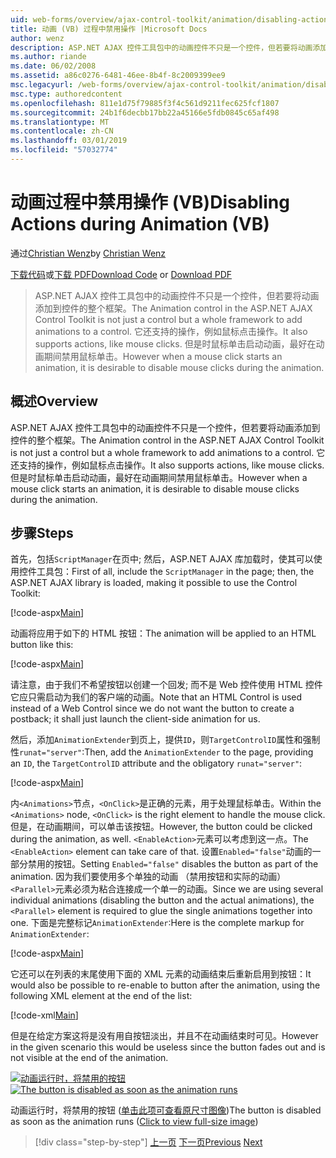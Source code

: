 ```yaml
---
uid: web-forms/overview/ajax-control-toolkit/animation/disabling-actions-during-animation-vb
title: 动画 (VB) 过程中禁用操作 |Microsoft Docs
author: wenz
description: ASP.NET AJAX 控件工具包中的动画控件不只是一个控件，但若要将动画添加到控件的整个框架。 它还支持操作...
ms.author: riande
ms.date: 06/02/2008
ms.assetid: a86c0276-6481-46ee-8b4f-8c2009399ee9
msc.legacyurl: /web-forms/overview/ajax-control-toolkit/animation/disabling-actions-during-animation-vb
msc.type: authoredcontent
ms.openlocfilehash: 811e1d75f79885f3f4c561d9211fec625fcf1807
ms.sourcegitcommit: 24b1f6decbb17bb22a45166e5fdb0845c65af498
ms.translationtype: MT
ms.contentlocale: zh-CN
ms.lasthandoff: 03/01/2019
ms.locfileid: "57032774"
---
```

<a name="disabling-actions-during-animation-vb"></a><span data-ttu-id="1076e-104">动画过程中禁用操作 (VB)</span><span class="sxs-lookup"><span data-stu-id="1076e-104">Disabling Actions during Animation (VB)</span></span>
====================
<span data-ttu-id="1076e-105">通过[Christian Wenz](https://github.com/wenz)</span><span class="sxs-lookup"><span data-stu-id="1076e-105">by [Christian Wenz](https://github.com/wenz)</span></span>

<span data-ttu-id="1076e-106">[下载代码](http://download.microsoft.com/download/f/9/a/f9a26acd-8df4-4484-8a18-199e4598f411/Animation7.vb.zip)或[下载 PDF](http://download.microsoft.com/download/6/7/1/6718d452-ff89-4d3f-a90e-c74ec2d636a3/animation7VB.pdf)</span><span class="sxs-lookup"><span data-stu-id="1076e-106">[Download Code](http://download.microsoft.com/download/f/9/a/f9a26acd-8df4-4484-8a18-199e4598f411/Animation7.vb.zip) or [Download PDF](http://download.microsoft.com/download/6/7/1/6718d452-ff89-4d3f-a90e-c74ec2d636a3/animation7VB.pdf)</span></span>

> <span data-ttu-id="1076e-107">ASP.NET AJAX 控件工具包中的动画控件不只是一个控件，但若要将动画添加到控件的整个框架。</span><span class="sxs-lookup"><span data-stu-id="1076e-107">The Animation control in the ASP.NET AJAX Control Toolkit is not just a control but a whole framework to add animations to a control.</span></span> <span data-ttu-id="1076e-108">它还支持的操作，例如鼠标点击操作。</span><span class="sxs-lookup"><span data-stu-id="1076e-108">It also supports actions, like mouse clicks.</span></span> <span data-ttu-id="1076e-109">但是时鼠标单击启动动画，最好在动画期间禁用鼠标单击。</span><span class="sxs-lookup"><span data-stu-id="1076e-109">However when a mouse click starts an animation, it is desirable to disable mouse clicks during the animation.</span></span>


## <a name="overview"></a><span data-ttu-id="1076e-110">概述</span><span class="sxs-lookup"><span data-stu-id="1076e-110">Overview</span></span>

<span data-ttu-id="1076e-111">ASP.NET AJAX 控件工具包中的动画控件不只是一个控件，但若要将动画添加到控件的整个框架。</span><span class="sxs-lookup"><span data-stu-id="1076e-111">The Animation control in the ASP.NET AJAX Control Toolkit is not just a control but a whole framework to add animations to a control.</span></span> <span data-ttu-id="1076e-112">它还支持的操作，例如鼠标点击操作。</span><span class="sxs-lookup"><span data-stu-id="1076e-112">It also supports actions, like mouse clicks.</span></span> <span data-ttu-id="1076e-113">但是时鼠标单击启动动画，最好在动画期间禁用鼠标单击。</span><span class="sxs-lookup"><span data-stu-id="1076e-113">However when a mouse click starts an animation, it is desirable to disable mouse clicks during the animation.</span></span>

## <a name="steps"></a><span data-ttu-id="1076e-114">步骤</span><span class="sxs-lookup"><span data-stu-id="1076e-114">Steps</span></span>

<span data-ttu-id="1076e-115">首先，包括`ScriptManager`在页中; 然后，ASP.NET AJAX 库加载时，使其可以使用控件工具包：</span><span class="sxs-lookup"><span data-stu-id="1076e-115">First of all, include the `ScriptManager` in the page; then, the ASP.NET AJAX library is loaded, making it possible to use the Control Toolkit:</span></span>

[!code-aspx[Main](disabling-actions-during-animation-vb/samples/sample1.aspx)]

<span data-ttu-id="1076e-116">动画将应用于如下的 HTML 按钮：</span><span class="sxs-lookup"><span data-stu-id="1076e-116">The animation will be applied to an HTML button like this:</span></span>

[!code-aspx[Main](disabling-actions-during-animation-vb/samples/sample2.aspx)]

<span data-ttu-id="1076e-117">请注意，由于我们不希望按钮以创建一个回发; 而不是 Web 控件使用 HTML 控件它应只需启动为我们的客户端的动画。</span><span class="sxs-lookup"><span data-stu-id="1076e-117">Note that an HTML Control is used instead of a Web Control since we do not want the button to create a postback; it shall just launch the client-side animation for us.</span></span>

<span data-ttu-id="1076e-118">然后，添加`AnimationExtender`到页上，提供`ID`，则`TargetControlID`属性和强制性`runat="server"`:</span><span class="sxs-lookup"><span data-stu-id="1076e-118">Then, add the `AnimationExtender` to the page, providing an `ID`, the `TargetControlID` attribute and the obligatory `runat="server"`:</span></span>

[!code-aspx[Main](disabling-actions-during-animation-vb/samples/sample3.aspx)]

<span data-ttu-id="1076e-119">内`<Animations>`节点，`<OnClick>`是正确的元素，用于处理鼠标单击。</span><span class="sxs-lookup"><span data-stu-id="1076e-119">Within the `<Animations>` node, `<OnClick>` is the right element to handle the mouse click.</span></span> <span data-ttu-id="1076e-120">但是，在动画期间，可以单击该按钮。</span><span class="sxs-lookup"><span data-stu-id="1076e-120">However, the button could be clicked during the animation, as well.</span></span> <span data-ttu-id="1076e-121">`<EnableAction>`元素可以考虑到这一点。</span><span class="sxs-lookup"><span data-stu-id="1076e-121">The `<EnableAction>` element can take care of that.</span></span> <span data-ttu-id="1076e-122">设置`Enabled="false"`动画的一部分禁用的按钮。</span><span class="sxs-lookup"><span data-stu-id="1076e-122">Setting `Enabled="false"` disables the button as part of the animation.</span></span> <span data-ttu-id="1076e-123">因为我们要使用多个单独的动画 （禁用按钮和实际的动画）`<Parallel>`元素必须为粘合连接成一个单一的动画。</span><span class="sxs-lookup"><span data-stu-id="1076e-123">Since we are using several individual animations (disabling the button and the actual animations), the `<Parallel>` element is required to glue the single animations together into one.</span></span> <span data-ttu-id="1076e-124">下面是完整标记`AnimationExtender`:</span><span class="sxs-lookup"><span data-stu-id="1076e-124">Here is the complete markup for `AnimationExtender`:</span></span>

[!code-aspx[Main](disabling-actions-during-animation-vb/samples/sample4.aspx)]

<span data-ttu-id="1076e-125">它还可以在列表的末尾使用下面的 XML 元素的动画结束后重新启用到按钮：</span><span class="sxs-lookup"><span data-stu-id="1076e-125">It would also be possible to re-enable to button after the animation, using the following XML element at the end of the list:</span></span>

[!code-xml[Main](disabling-actions-during-animation-vb/samples/sample5.xml)]

<span data-ttu-id="1076e-126">但是在给定方案这将是没有用自按钮淡出，并且不在动画结束时可见。</span><span class="sxs-lookup"><span data-stu-id="1076e-126">However in the given scenario this would be useless since the button fades out and is not visible at the end of the animation.</span></span>


<span data-ttu-id="1076e-127">[![动画运行时，将禁用的按钮](disabling-actions-during-animation-vb/_static/image2.png)](disabling-actions-during-animation-vb/_static/image1.png)</span><span class="sxs-lookup"><span data-stu-id="1076e-127">[![The button is disabled as soon as the animation runs](disabling-actions-during-animation-vb/_static/image2.png)](disabling-actions-during-animation-vb/_static/image1.png)</span></span>

<span data-ttu-id="1076e-128">动画运行时，将禁用的按钮 ([单击此项可查看原尺寸图像](disabling-actions-during-animation-vb/_static/image3.png))</span><span class="sxs-lookup"><span data-stu-id="1076e-128">The button is disabled as soon as the animation runs ([Click to view full-size image](disabling-actions-during-animation-vb/_static/image3.png))</span></span>

> [!div class="step-by-step"]
> <span data-ttu-id="1076e-129">[上一页](animating-in-response-to-user-interaction-vb.md)
> [下一页](triggering-an-animation-in-another-control-vb.md)</span><span class="sxs-lookup"><span data-stu-id="1076e-129">[Previous](animating-in-response-to-user-interaction-vb.md)
[Next](triggering-an-animation-in-another-control-vb.md)</span></span>
